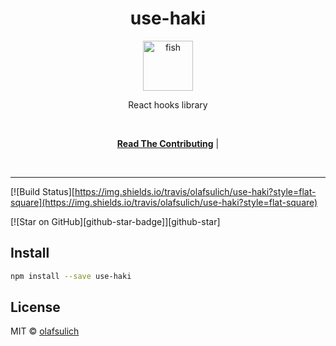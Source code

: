 <div align="center">
<h1>use-haki</h1>

<a href="https://github.com/olafsulich/use-haki/settings">
  <img
    height="80"
    width="80"
    alt="fish"
    src="https://i.ibb.co/SmkHMr2/fishhook.png"
  />
</a>

<p>React hooks library</p>

<br />

[**Read The Contributing**](#) |

<br />
</div>

<hr />

<!-- prettier-ignore-start -->
[![Build Status][https://img.shields.io/travis/olafsulich/use-haki?style=flat-square](https://img.shields.io/travis/olafsulich/use-haki?style=flat-square)
<!-- [![Code Coverage][coverage-badge]][coverage]
[![version][version-badge]][package] [![downloads][downloads-badge]][npmtrends]

[![PRs Welcome][prs-badge]][prs] [![Code of Conduct][coc-badge]][coc]

[![Watch on GitHub][github-watch-badge]][github-watch] -->
[![Star on GitHub][github-star-badge]][github-star]
<!-- prettier-ignore-end -->

## Install

```bash
npm install --save use-haki
```

## License

MIT © [olafsulich](https://github.com/olafsulich)
